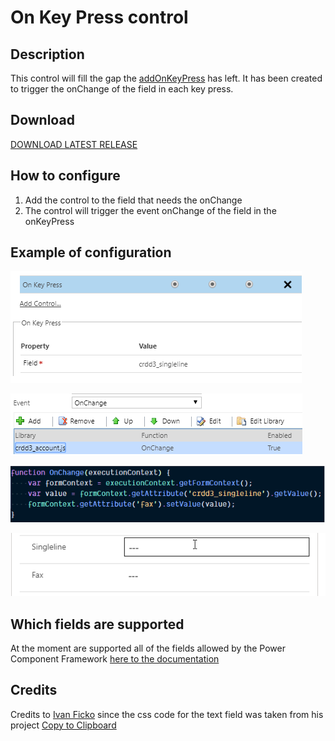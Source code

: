 # On Key Press control

## Description

This control will fill the gap the [addOnKeyPress](https://docs.microsoft.com/en-us/previous-versions/dynamicscrm-2016/developers-guide/gg334266(v=crm.8)#addonkeypress) has left.
It has been created to trigger the onChange of the field in each key press.


## Download

[DOWNLOAD LATEST RELEASE](https://github.com/victorsolaya/PCF-On-Key-Press/releases/latest)


## How to configure

1. Add the control to the field that needs the onChange
2. The control will trigger the event onChange of the field in the onKeyPress

## Example of configuration


![Form configuration](examples/configuration.png)


![On Change configuration](examples/onchange.png)

![On Change Code](examples/onchange_code.png)


![Example working](examples/example.gif)


## Which fields are supported

At the moment are supported all of the fields allowed by the Power Component Framework [here to the documentation](https://docs.microsoft.com/en-us/powerapps/developer/component-framework/manifest-schema-reference/type#value-element)

## Credits

Credits to [Ivan Ficko](https://github.com/DynamicsNinja) since the css code for the text field was taken from his project [Copy to Clipboard](https://github.com/DynamicsNinja/PCF-Clipboard-Control)
